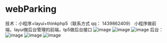 # webParking

技术：小程序+layui+thinkphp5（联系方式 qq： 1439862409）
小程序做前端，layui做后台管理的前端，tp5做后台接口
![image](https://github.com/beyondszk/webParking/blob/main/img/40725796.jpg?raw=true)
![image](https://github.com/beyondszk/webParking/blob/main/img/1882512206.jpg?raw=true)
![image](https://github.com/beyondszk/webParking/blob/main/img/480224626.jpg?raw=true)
后台：
 ![image](https://github.com/beyondszk/webParking/blob/main/img/1418198330.jpg?raw=true)
  ![image](https://github.com/beyondszk/webParking/blob/main/img/1561358800.jpg?raw=true)
  ![image](https://github.com/beyondszk/webParking/blob/main/img/926060140.jpg?raw=true)
  
 


